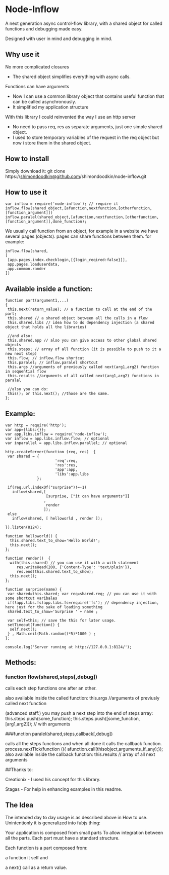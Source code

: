 # Node-Inflow
A next generation async control-flow library, with a shared object for called functions and debugging made easy.

Designed with user in mind and debugging in mind.

## Why use it

No more complicated closures

* The shared object simplifies everything with async calls.

Functions can have arguments

* Now I can use a common library object that contains useful function that can be called asynchronously.
* It simplified my application structure

With this library I could reinvented the way I use an http server

* No need to pass req, res as separate arguments, just one simple shared object.
* I used to store temporary variables of the request in the req object but now i store them in the shared object.


## How to install
Simply download it:
    git clone https://shimondoodkin@github.com/shimondoodkin/node-inflow.git

## How to use it
    var inflow = require('node-inflow'); // require it
    inflow.flow(shared_object,[afunction,nextfunction,[otherfunction,[function_argument]])
    inflow.paralel(shared_object,[afunction,nextfunction,[otherfunction,[function_argument]],done_function);

We usually call function from an object,
for example in a website we have several pages (objects).
pages can share functions between them. for example:

    inflow.flow(shared,
    [
     [app.pages.index.checklogin,[{login_reqired:false}]],
     app.pages.loaduserdata,
     app.common.rander
    ])
    
## Available inside a function:

    function part(argument1,...)
    {
     this.next(return_value); // a function to call at the end of the part;
     this.shared // a shared object between all the calls in a flow
     this.shared.libs // idea how to do dependency injection (a shared object that holds all the libraries)
     
     //and also:
     this.shared.app // also you can give access to other global shared objects
     this.steps; // array of all function (it is possible to push to it a new next step)
     this.flow; // inflow.flow shortcut
     this.paralel; // inflow.paralel shortcut
     this.args //arguments of previously called next(arg1,arg2) function in sequential flow
     this.results //arguments of all called next(arg1,arg2) functions in paralel
     
     //also you can do:
     this(); or this.next(); //those are the same.
    };
    
## Example:
  
    var http = require('http');
    var app={libs:{}};
    var app.libs.inflow = require('node-inflow');
    var inflow = app.libs.inflow.flow; // optional
    var inparallel = app.libs.inflow.parallel; // optional
    
    http.createServer(function (req, res)  {
     var shared = { 
                          'req':req, 
                          'res':res, 
                          'app':app, 
                          'libs':app.libs
                  };
    
     if(req.url.indexOf("surprise")!=-1)
       inflow(shared,[
                      [surprise, ["it can have arguments"]]
                     ,
                      render
                     ]);
     else
       inflow(shared, [ helloworld , render ]);
    
    }).listen(8124);
    
    function helloworld() {
      this.shared.text_to_show='Hello World!';
      this.next();
    };
    
    function render()  {
      with(this.shared) // you can use it with a with statement   
         res.writeHead(200, {'Content-Type': 'text/plain'}), 
         res.end(this.shared.text_to_show);     
      this.next();
    };
    
    function surprise(name) {
     var shared=this.shared; var req=shared.req; // you can use it with some shortcut varibales 
     if(!app.libs.fs)app.libs.fs=require('fs'); // dependency injection, here just for the sake of loading something
     shared.text_to_show='Surprise ' + name ;
    
     var self=this; // save the this for later usage.
     setTimeout(function() {
      self.next();
     } , Math.ceil(Math.random()*5)*1000 ) ;
    };
    
    console.log('Server running at http://127.0.0.1:8124/');

## Methods:

### function flow(shared,steps[,debug])

calls each step functions one after an other.

also available inside the called function:
    this.args //arguments of previusly called next function

(advanced staff:) you may push a next step into the end of steps array:
    this.steps.push(some_function);
    this.steps.push([some_function,[arg1,arg2]]); // with arguments

###function paralel(shared,steps,callback[,debug])

calls all the steps functions and when all done it calls the callback function.
    process.nextTick(function (){ afunction.call(thisobject,arguments_if_any);});
also available inside the callback function:
    this.results // array of all next arguments

##Thanks to:

Creationix - I used his concept for this library.

Stagas - For help in enhancing examples in this readme.

## The Idea

The intended day to day usage is as described above in How to use.
Unintentionly it is generalized into fubjs thing:

Your application is composed from small parts To allow integration between all the parts.
Each part must have a standard structure.

Each function is a part composed from: 

 a function it self and

 a next() call as a return value.
